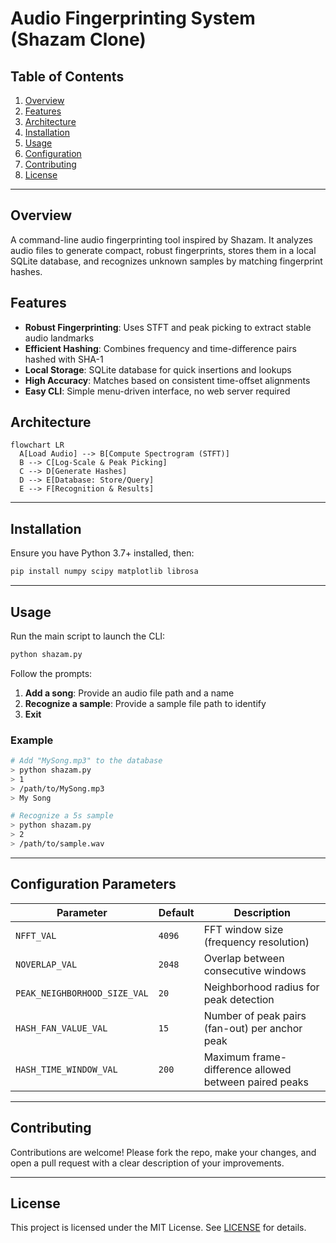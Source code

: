 # Audio Fingerprinting System (Shazam Clone)

## Table of Contents

1. [Overview](#overview)
2. [Features](#features)
3. [Architecture](#architecture)
4. [Installation](#installation)
5. [Usage](#usage)
6. [Configuration](#configuration)
7. [Contributing](#contributing)
8. [License](#license)

---

## Overview

A command-line audio fingerprinting tool inspired by Shazam. It analyzes audio files to generate compact, robust fingerprints, stores them in a local SQLite database, and recognizes unknown samples by matching fingerprint hashes.

## Features

* **Robust Fingerprinting**: Uses STFT and peak picking to extract stable audio landmarks
* **Efficient Hashing**: Combines frequency and time-difference pairs hashed with SHA-1
* **Local Storage**: SQLite database for quick insertions and lookups
* **High Accuracy**: Matches based on consistent time-offset alignments
* **Easy CLI**: Simple menu-driven interface, no web server required

## Architecture

```mermaid
flowchart LR
  A[Load Audio] --> B[Compute Spectrogram (STFT)]
  B --> C[Log-Scale & Peak Picking]
  C --> D[Generate Hashes]
  D --> E[Database: Store/Query]
  E --> F[Recognition & Results]
```

---

## Installation

Ensure you have Python 3.7+ installed, then:

```bash
pip install numpy scipy matplotlib librosa
```

---

## Usage

Run the main script to launch the CLI:

```bash
python shazam.py
```

Follow the prompts:

1. **Add a song**: Provide an audio file path and a name
2. **Recognize a sample**: Provide a sample file path to identify
3. **Exit**

### Example

```bash
# Add "MySong.mp3" to the database
> python shazam.py
> 1
> /path/to/MySong.mp3
> My Song

# Recognize a 5s sample
> python shazam.py
> 2
> /path/to/sample.wav
```

---

## Configuration Parameters

| Parameter                    | Default | Description                                           |
| ---------------------------- | ------- | ----------------------------------------------------- |
| `NFFT_VAL`                   | `4096`  | FFT window size (frequency resolution)                |
| `NOVERLAP_VAL`               | `2048`  | Overlap between consecutive windows                   |
| `PEAK_NEIGHBORHOOD_SIZE_VAL` | `20`    | Neighborhood radius for peak detection                |
| `HASH_FAN_VALUE_VAL`         | `15`    | Number of peak pairs (fan-out) per anchor peak        |
| `HASH_TIME_WINDOW_VAL`       | `200`   | Maximum frame-difference allowed between paired peaks |

---

## Contributing

Contributions are welcome! Please fork the repo, make your changes, and open a pull request with a clear description of your improvements.

---

## License

This project is licensed under the MIT License. See [LICENSE](LICENSE) for details.
